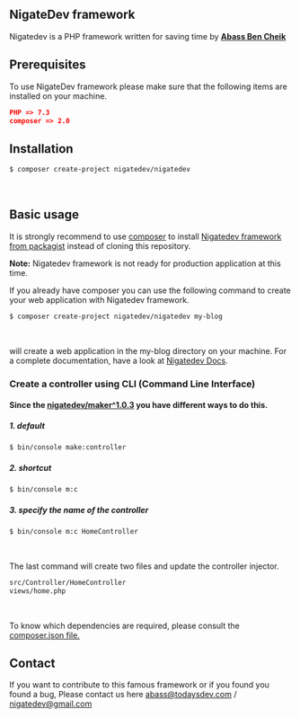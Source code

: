 ## NigateDev framework
Nigatedev is a PHP framework
written for saving time by [**Abass Ben Cheik**](https://todaysdev.com/en/about/author/) 

## Prerequisites
To use NigateDev framework please make sure that the following items are installed on your machine.
```json
PHP => 7.3
composer => 2.0
```

## Installation
```bash
$ composer create-project nigatedev/nigatedev
```
<br />

## Basic usage
It is strongly recommend to use [composer](https://getcomposer.org/) to install [Nigatedev framework from packagist](https://packagist.org/packages/nigatedev/nigatedev) instead of cloning this repository.
<br /> 

**Note:** Nigatedev framework is not ready for production application at this time. 
<br />

If you already have composer you can use the following command to create your web application with Nigatedev framework.
<br />

```bash
$ composer create-project nigatedev/nigatedev my-blog
```
<br />

will create a web application in the my-blog directory on your machine. For a complete documentation, have a look at [Nigatedev Docs](https://todaysdev.com/en/nigatedev/docs).
<br />

### Create a controller using CLI (Command Line Interface)
#### Since the [nigatedev/maker^1.0.3](https://github.com/nigatedev/maker) you have different ways to do this.
##### 1. default

```bash
$ bin/console make:controller
```
##### 2. shortcut

```bash
$ bin/console m:c
```
##### 3. specify the name of the controller 

```bash
$ bin/console m:c HomeController
```
<br />

The last command will create two files and update the controller injector.
<br />

```bash
src/Controller/HomeController
views/home.php
```
<br />

To know which dependencies are required, please consult the [composer.json file.](https://github.com/nigatedev/nigatedev/blob/master/composer.json) 

## Contact
If you want to contribute to this famous framework or if you found you found a bug, Please contact us here abass@todaysdev.com / nigatedev@gmail.com
